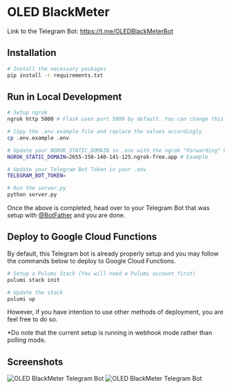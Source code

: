 # OLED BlackMeter

Link to the Telegram Bot: https://t.me/OLEDBlackMeterBot

## Installation

```bash
# Install the necessary packages
pip install -r requirements.txt
```

## Run in Local Development

```bash
# Setup ngrok
ngrok http 5000 # Flask uses port 5000 by default. You can change this accordingly to your preference

# Copy the .env.example file and replace the values accordingly
cp .env.example .env

# Update your NGROK_STATIC_DOMAIN in .env with the ngrok "Forwarding" URL
NGROK_STATIC_DOMAIN=2655-158-140-141-125.ngrok-free.app # Example

# Update your Telegram Bot Token in your .env
TELEGRAM_BOT_TOKEN=

# Run the server.py
python server.py
```

Once the above is completed, head over to your Telegram Bot that was setup with [@BotFather](https://t.me/BotFather) and
you are done.

## Deploy to Google Cloud Functions

By default, this Telegram bot is already properly setup and you may follow the commands below to deploy to Google Cloud
Functions.

```bash
# Setup a Pulumi Stack (You will need a Pulumi account first)
pulumi stack init

# Update the stack
pulumi up
```

However, if you have intention to use other methods of deployment, you are feel free to do so.

*Do note that the current setup is running in webhook mode rather than polling mode.

## Screenshots

![OLED BlackMeter Telegram Bot](screenshots/iFrameScreenshot1.PNG)
![OLED BlackMeter Telegram Bot](screenshots/iFrameScreenshot2.PNG)
